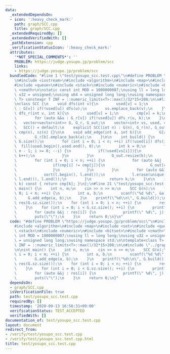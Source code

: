 ```yaml
---
data:
  _extendedDependsOn:
  - icon: ':heavy_check_mark:'
    path: graph/SCC.cpp
    title: graph/SCC.cpp
  _extendedRequiredBy: []
  _extendedVerifiedWith: []
  _pathExtension: cpp
  _verificationStatusIcon: ':heavy_check_mark:'
  attributes:
    '*NOT_SPECIAL_COMMENTS*': ''
    PROBLEM: https://judge.yosupo.jp/problem/scc
    links:
    - https://judge.yosupo.jp/problem/scc
  bundledCode: "#line 1 \"test/yosupo_scc.test.cpp\"\n#define PROBLEM \"https://judge.yosupo.jp/problem/scc\"\
    \n#include <iostream>\n#include <algorithm>\n#include <map>\n#include <set>\n\
    #include <queue>\n#include <stack>\n#include <numeric>\n#include <bitset>\n#include\
    \ <cmath>\n\nstatic const int MOD = 1000000007;\nusing ll = long long;\nusing\
    \ u32 = unsigned;\nusing u64 = unsigned long long;\nusing namespace std;\n\ntemplate<class\
    \ T> constexpr T INF = ::numeric_limits<T>::max()/32*15+208;\n\n#line 1 \"graph/SCC.cpp\"\
    \nclass SCC {\n    void dfs(int v){\n        used[v] = 1;\n        for (auto &&u\
    \ : G[v]) if(!used[u]) dfs(u);\n        vs.emplace_back(v);\n    }\n\n    void\
    \ dfs_r(int v, int k){\n        used[v] = 1;\n        cmp[v] = k;\n        sz[k]++;\n\
    \        for (auto &&u : G_r[v]) if(!used[u]) dfs_r(u, k);\n    }\npublic:\n \
    \   vector<vector<int>> G, G_r, G_out;\n    vector<int> vs, used, cmp, sz;\n \
    \   SCC() = default;\n    explicit SCC(int n) : G(n), G_r(n), G_out(n), used(n),\
    \ cmp(n), sz(n) {}\n\n    void add_edge(int a, int b){\n        G[a].emplace_back(b);\n\
    \        G_r[b].emplace_back(a);\n    }\n\n    int build() {\n        int n =\
    \ G.size();\n        for (int i = 0; i < n; ++i) if(!used[i]) dfs(i);\n      \
    \  fill(used.begin(),used.end(), 0);\n        int k = 0;\n        for (int i =\
    \ n - 1; i >= 0; --i) {\n            if(!used[vs[i]]){\n                dfs_r(vs[i],\
    \ k++);\n            }\n        }\n        G_out.resize(k);\n        sz.resize(k);\n\
    \        for (int i = 0; i < n; ++i) {\n            for (auto &&j : G[i]) {\n\
    \                if(cmp[i] != cmp[j]){\n                    G_out[cmp[i]].emplace_back(cmp[j]);\n\
    \                }\n            }\n        }\n        for (auto &&l : G_out) {\n\
    \            sort(l.begin(), l.end());\n            l.erase(unique(l.begin(),\
    \ l.end()), l.end());\n        }\n        return k;\n    }\n\n    int operator[](int\
    \ k) const { return cmp[k]; }\n};\n#line 21 \"test/yosupo_scc.test.cpp\"\n\nint\
    \ main() {\n    int n, m;\n    cin >> n >> m;\n    SCC G(n);\n    for (int i =\
    \ 0; i < m; ++i) {\n        int a, b;\n        scanf(\"%d %d\", &a, &b);\n   \
    \     G.add_edge(a, b);\n    }\n    printf(\"%d\\n\", G.build());\n    vector<vector<int>>\
    \ res(G.sz.size());\n    for (int i = 0; i < n; ++i) {\n        res[G[i]].emplace_back(i);\n\
    \    }\n    for (int i = 0; i < G.sz.size(); ++i) {\n        printf(\"%d\", G.sz[i]);\n\
    \        for (auto &&j : res[i]) {\n            printf(\" %d\", j);\n        }\n\
    \        puts(\"\");\n    }\n    return 0;\n}\n"
  code: "#define PROBLEM \"https://judge.yosupo.jp/problem/scc\"\n#include <iostream>\n\
    #include <algorithm>\n#include <map>\n#include <set>\n#include <queue>\n#include\
    \ <stack>\n#include <numeric>\n#include <bitset>\n#include <cmath>\n\nstatic const\
    \ int MOD = 1000000007;\nusing ll = long long;\nusing u32 = unsigned;\nusing u64\
    \ = unsigned long long;\nusing namespace std;\n\ntemplate<class T> constexpr T\
    \ INF = ::numeric_limits<T>::max()/32*15+208;\n\n#include \"../graph/SCC.cpp\"\
    \n\nint main() {\n    int n, m;\n    cin >> n >> m;\n    SCC G(n);\n    for (int\
    \ i = 0; i < m; ++i) {\n        int a, b;\n        scanf(\"%d %d\", &a, &b);\n\
    \        G.add_edge(a, b);\n    }\n    printf(\"%d\\n\", G.build());\n    vector<vector<int>>\
    \ res(G.sz.size());\n    for (int i = 0; i < n; ++i) {\n        res[G[i]].emplace_back(i);\n\
    \    }\n    for (int i = 0; i < G.sz.size(); ++i) {\n        printf(\"%d\", G.sz[i]);\n\
    \        for (auto &&j : res[i]) {\n            printf(\" %d\", j);\n        }\n\
    \        puts(\"\");\n    }\n    return 0;\n}"
  dependsOn:
  - graph/SCC.cpp
  isVerificationFile: true
  path: test/yosupo_scc.test.cpp
  requiredBy: []
  timestamp: '2020-09-13 16:56:31+09:00'
  verificationStatus: TEST_ACCEPTED
  verifiedWith: []
documentation_of: test/yosupo_scc.test.cpp
layout: document
redirect_from:
- /verify/test/yosupo_scc.test.cpp
- /verify/test/yosupo_scc.test.cpp.html
title: test/yosupo_scc.test.cpp
---
```

